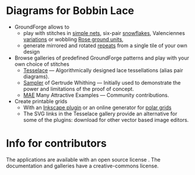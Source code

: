 Diagrams for Bobbin Lace
========================

* GroundForge allows to
  * play with stitches in [simple nets](https://d-bl.github.io/GroundForge/nets),
    six-pair [snowflakes](https://d-bl.github.io/MAE-gf/docs/counting-snow/#choose-stitches),
    Valenciennes [variations](https://d-bl.github.io/gw-lace-to-gf/#a7-h7g11--valenciennes)
    or wobbling [Rose ground units](https://d-bl.github.io/MAE-gf/docs/droste#wobble),
  * generate mirrored and rotated [repeats](https://d-bl.github.io/GroundForge/symmetry) from a single tile of your own design
* Browse galleries of predefined GroundForge patterns and play with your own choice of stitches
  * [Tesselace](https://d-bl.github.io/tesselace-to-gf/) &mdash; Algorithmically designed lace tessellations (alias pair diagrams).
  * [Sampler](https://d-bl.github.io/gw-lace-to-gf/) of Gertrude Whithing &mdash; Initially used to demonstrate the power and limitations of the proof of concept.
  * [MAE](https://d-bl.github.io/MAE-gf/) Many Attractive Examples &mdash; Community contributions.
* Create printable grids
  * With an [Inkscape plugin](https://d-bl.github.io/polar-grids/) or an online generator for [polar grids](https://d-bl.github.io/polar-grids/)
  * The SVG links in the Tesselace gallery provide an alternative for some of the plugins: download for other vector based image editors.

Info for contributors
=====================
The applications are available with an open source license . The documentation and galleries have a creative-commons license.
